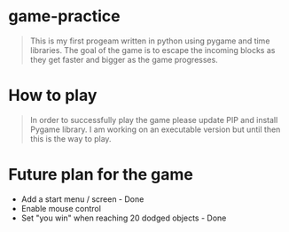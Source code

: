 # game-practice

>This is my first progeam written in python using pygame and time libraries.
>The goal of the game is to escape the incoming blocks as they get faster and bigger as the game progresses.

# How to play
>In order to successfully play the game please update PIP and install Pygame library. I am working on an executable version
>but until then this is the way to play.


# Future plan for the game

- Add a start menu / screen - Done
- Enable mouse control
- Set "you win" when reaching 20 dodged objects - Done
